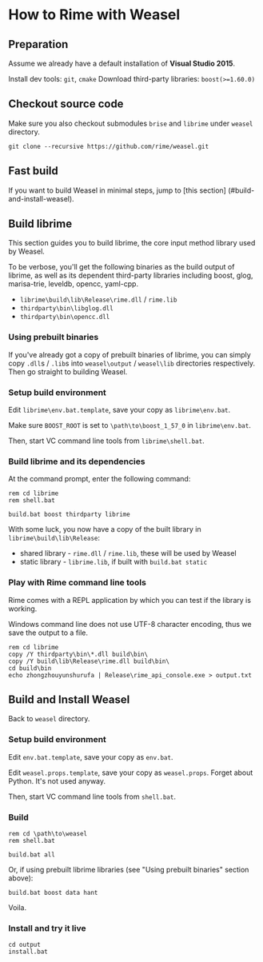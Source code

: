 # How to Rime with Weasel

## Preparation

Assume we already have a default installation of **Visual Studio 2015**.

Install dev tools: `git`, `cmake`
Download third-party libraries: `boost(>=1.60.0)`

## Checkout source code

Make sure you also checkout submodules `brise` and `librime` under `weasel` directory.

```batch
git clone --recursive https://github.com/rime/weasel.git
```

## Fast build

If you want to build Weasel in minimal steps, jump to [this section] (#build-and-install-weasel).

## Build librime

This section guides you to build librime, the core input method library used by Weasel.

To be verbose, you'll get the following binaries as the build output of librime, as well as its
dependent third-party libraries including boost, glog, marisa-trie, leveldb, opencc, yaml-cpp.

  * `librime\build\lib\Release\rime.dll` / `rime.lib`
  * `thirdparty\bin\libglog.dll`
  * `thirdparty\bin\opencc.dll`

### Using prebuilt binaries

If you've already got a copy of prebuilt binaries of librime,
you can simply copy `.dll`s / `.lib`s into `weasel\output` / `weasel\lib` directories respectively.
Then go straight to building Weasel.

### Setup build environment

Edit `librime\env.bat.template`, save your copy as `librime\env.bat`.

Make sure `BOOST_ROOT` is set to `\path\to\boost_1_57_0` in `librime\env.bat`.

Then, start VC command line tools from `librime\shell.bat`.

### Build librime and its dependencies

At the command prompt, enter the following command:
```batch
rem cd librime
rem shell.bat

build.bat boost thirdparty librime
```

With some luck, you now have a copy of the built library in `librime\build\lib\Release`:
  * shared library - `rime.dll` / `rime.lib`, these will be used by Weasel
  * static library - `librime.lib`, if built with `build.bat static`

### Play with Rime command line tools

Rime comes with a REPL application by which you can test if the library is working.

Windows command line does not use UTF-8 character encoding, thus we save the output to a file.
```batch
rem cd librime
copy /Y thirdparty\bin\*.dll build\bin\
copy /Y build\lib\Release\rime.dll build\bin\
cd build\bin
echo zhongzhouyunshurufa | Release\rime_api_console.exe > output.txt
```

## Build and Install Weasel

Back to `weasel` directory.

### Setup build environment

Edit `env.bat.template`, save your copy as `env.bat`.

Edit `weasel.props.template`, save your copy as `weasel.props`.
Forget about Python. It's not used anyway.

Then, start VC command line tools from `shell.bat`.

### Build

```batch
rem cd \path\to\weasel
rem shell.bat

build.bat all
```

Or, if using prebuilt librime libraries (see "Using prebuilt binaries" section above):

```batch
build.bat boost data hant
```

Voila.

### Install and try it live

```batch
cd output
install.bat
```
